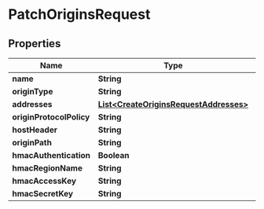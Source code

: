 

# PatchOriginsRequest


## Properties

| Name | Type | Description | Notes |
|------------ | ------------- | ------------- | -------------|
|**name** | **String** |  |  [optional] |
|**originType** | **String** |  |  [optional] |
|**addresses** | [**List&lt;CreateOriginsRequestAddresses&gt;**](CreateOriginsRequestAddresses.md) |  |  [optional] |
|**originProtocolPolicy** | **String** |  |  [optional] |
|**hostHeader** | **String** |  |  [optional] |
|**originPath** | **String** |  |  [optional] |
|**hmacAuthentication** | **Boolean** |  |  [optional] |
|**hmacRegionName** | **String** |  |  [optional] |
|**hmacAccessKey** | **String** |  |  [optional] |
|**hmacSecretKey** | **String** |  |  [optional] |



